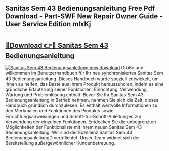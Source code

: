 ## Sanitas Sem 43 Bedienungsanleitung Free Pdf Download - Part-SWF New Repair Owner Guide - User Service Edition mlxKj

# <h2><a href="http://df5urc8.blite.top/?on=Sanitas+Sem+43+Bedienungsanleitung">🔗Download 👉🔴 Sanitas Sem 43 Bedienungsanleitung</a></h2>

[![Sanitas Sem 43 Bedienungsanleitung new download](https://i.imgur.com/lujVjoI.png)](http://df5urc8.blite.top/?on=Sanitas+Sem+43+Bedienungsanleitung)
Grüße und willkommen im Benutzerhandbuch für Ihr neu synchronisiertes Sanitas Sem 43 Bedienungsanleitung. Dieses Handbuch wurde speziell entwickelt, um Ihnen zu helfen, das Beste aus Ihrem Produkt herauszuholen, indem es eine gründliche Erläuterung seiner Funktionen, Einrichtung, Verwendung, Wartung und Problemlösung enthält. Bevor Sie Ihr Sanitas Sem 43 Bedienungsanleitung in Betrieb nehmen, nehmen Sie sich die Zeit, dieses Handbuch gründlich durchzulesen. Es enthält wertvolle Informationen zu den Merkmalen und Funktionen des Produkts sowie Einrichtungsanweisungen und Schritt-für-Schritt-Anleitungen zur Verwendung der einzelnen Funktionen. Entdecken Sie die unbegrenzten Möglichkeiten der Funktionsliste mit Ihrem neuen Sanitas Sem 43 Bedienungsanleitung. Wir sind der Exzellenz Sanitas Sem 43 BedienungsanleitungD verpflichtet. Unser Team widmet sich der Bereitstellung außergewöhnlicher Kundenbetreuung.
